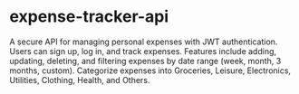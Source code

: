 # expense-tracker-api
A secure API for managing personal expenses with JWT authentication. Users can sign up, log in, and track expenses. Features include adding, updating, deleting, and filtering expenses by date range (week, month, 3 months, custom). Categorize expenses into Groceries, Leisure, Electronics, Utilities, Clothing, Health, and Others.

